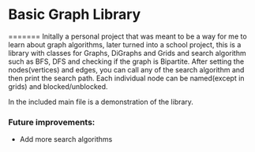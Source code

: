# Basic Graph Library
=======
Initally a personal project that was meant to be a way for me to learn about graph algorithms, later turned into a school project, this is a library with classes for Graphs, DiGraphs and Grids and search algorithm such as BFS, DFS and checking if the graph is Bipartite.
After setting the nodes(vertices) and edges, you can call any of the search algorithm and then print the search path.
Each individual node can be named(except in grids) and blocked/unblocked.

In the included main file is a demonstration of the library.

### Future improvements:
* Add more search algorithms

